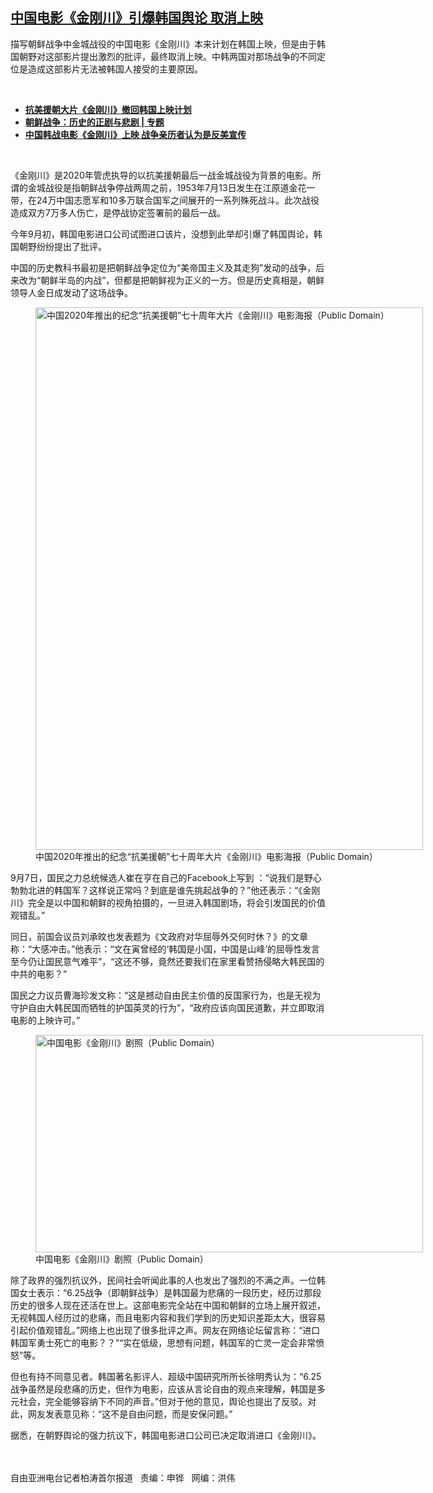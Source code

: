 <!--1631649316000-->
[中国电影《金刚川》引爆韩国舆论  取消上映](https://www.rfa.org/mandarin/yataibaodao/junshiwaijiao/zbt-09142021153550.html)
------

<p></p><p>描写朝鲜战争中金城战役的中国电影《金刚川》本来计划在韩国上映，但是由于韩国朝野对这部影片提出激烈的批评，最终取消上映。中韩两国对那场战争的不同定位是造成这部影片无法被韩国人接受的主要原因。</p><p><br/></p><ul><li><a href="https://www.rfa.org/mandarin/Xinwen/6-09102021131233.html"><strong>抗美援朝大片《金刚川》撤回韩国上映计划</strong></a></li><li><strong><a href="https://www.rfa.org/mandarin/duomeiti/tebiejiemu/cx-11202020103531.html">朝鲜战争：历史的正剧与悲剧 | 专题</a></strong></li><li><strong><a href="https://www.rfa.org/mandarin/yataibaodao/junshiwaijiao/sc-10252020161706.html">中国韩战电影《金刚川》上映 战争亲历者认为是反美宣传</a></strong></li></ul><p><br/></p><p><span>《金刚川》</span><span>是</span><span>2020<span>年管虎执导的以抗美援朝最后一战金城战役为背景的电影。</span></span><span>所谓的金城战役是指朝鲜战争停战两周之前，</span><span>1953<span>年</span>7<span>月</span>13<span>日发生在江原道金花一带，在</span>24<span>万中国志愿军和</span>10<span>多万联合国军之间展开的一系列殊死战斗。此次战役造成双方</span>7<span>万多人伤亡，是停战协定签署前的最后一战。</span></span></p><p><span>今年</span><span>9<span>月初，</span></span><span>韩国电影进口公司试图进口该片，没想到此举却引爆了韩国舆论，韩国朝野纷纷提出了批评。</span></p><p><span>中国的历史教科书最初是把朝鲜战争定位为</span><span>“</span><span>美帝国主义及其走狗</span><span>”</span><span>发动的战</span><span>争，后来改为“朝鲜半岛的内战”，但都是把朝鲜视为正义的一方。但是历史真相是，朝鲜领导人金日成发动了这场战争。</span></p><p><span><figure class="image-richtext image-inline captioned" style="width:620px;"><img alt="中国2020年推出的纪念“抗美援朝”七十周年大片《金刚川》电影海报（Public Domain）" height="868" src="https://www.rfa.org/mandarin/yataibaodao/junshiwaijiao/zbt-09142021153550.html/bzt0914.jpg/@@images/084db0d5-75b5-4c68-844b-9fb5ad09c629.jpeg" title="bzt0914.jpg" width="620"/><figcaption class="image-caption">中国2020年推出的纪念“抗美援朝”七十周年大片《金刚川》电影海报（Public Domain）</figcaption><small></small></figure></span></p><p><span>9<span>月</span>7<span>日，国民之力总统候选人崔在亨在自己的</span>Facebook<span>上写到 ：“说我们是野心勃勃北进的韩国军？这样说正常吗？到底是谁先挑起战争的？”他还表示：“《金刚川》完全是以中国和朝鲜的视角拍摄的，一旦进入韩国剧场，将会引发国民的价值观错乱。”</span></span></p><p><span></span><span>同日，前国会议员刘承旼也发表题为《文政府对华屈辱外交何时休？》的文章称：“大感冲击。”他表示：“文在寅曾经的‘韩国是小国，中国是山峰’的屈辱性发言至今仍让国民意气难平”，“这还不够，竟然还要我们在家里看赞扬侵略大韩民国的中共的电影？”</span><span></span></p><p><span><span>国民之力议员曹海珍发文称：“这是撼动自由民主价值的反国家行为，也是无视为守护自由大韩民国而牺牲的护国英灵的行为”，“政府应该向国民道歉，并立即取消电影的上映许可。”</span></span></p><p><span><span><figure class="image-richtext image-inline captioned" style="width:620px;"><img alt="中国电影《金刚川》剧照（Public Domain）" height="348" src="https://www.rfa.org/mandarin/yataibaodao/junshiwaijiao/zbt-09142021153550.html/bzt0914b.jpg/@@images/6cf2915f-02dc-4fd8-89bf-3d48f8c73f9f.jpeg" title="bzt0914b.jpg" width="620"/><figcaption class="image-caption">中国电影《金刚川》剧照（Public Domain）</figcaption><small></small></figure></span></span></p><p><span><span>除了政界的强烈抗议外，民间社会听闻此事的人也发出了强烈的不满之声。一位韩国女士表示：“</span>6.25<span>战争</span></span><span>（即朝鲜战争）</span><span>是韩国最为悲痛的一段历史，经历过那段历史的很多人现在还活在世上。这部电影完全站在中国和朝鲜的立场上展开叙述，无视韩国人经历过的悲痛，而且电影内容和我们学到的历史知识差距太大，很容易引起价值观错乱。”网络上也出现了很多批评之声。网友在网络论坛留言称：“进口韩国军勇士死亡的电影？？”“实在低级，思想有问题，韩国军的亡灵一定会非常愤怒”等。</span></p><p><span><span>但也有持不同意见者。韩国著名影评人、超级中国研究所所长徐明秀认为：“</span>6.25<span>战争虽然是段悲痛的历史，但作为电影，应该从言论自由的观点来理解，韩国是多元社会，完全能够容纳下不同的声音。”但对于他的意见，舆论也提出了反驳。对此，网友发表意见称：“这不是自由问题，而是安保问题。”</span></span></p><p><span>据悉，在朝野舆论的强力抗议下，韩国电影进口公司已决定取消进口《金刚川》。</span><span><br/><br/></span></p><p><br/><span>自由亚洲电台记者柏涛首尔报道   责编：申铧   网编：洪伟<br/></span></p>
